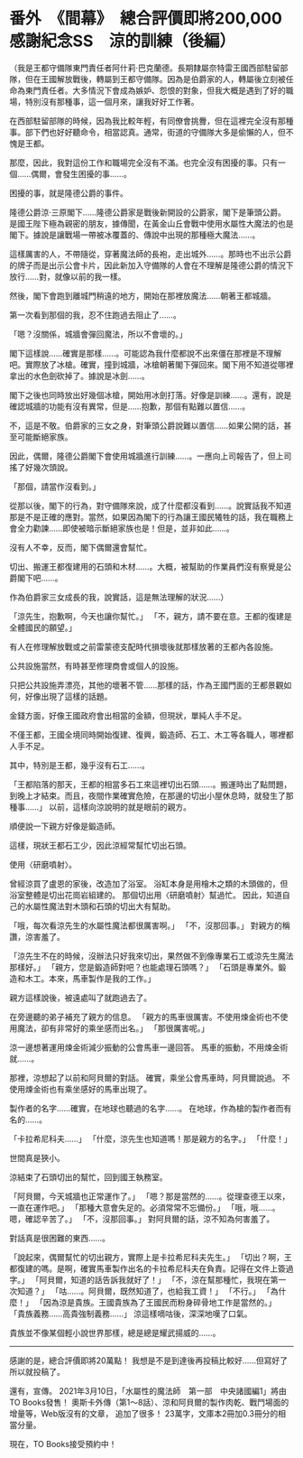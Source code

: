 # 番外　《間幕》　總合評價即將200,000感謝紀念SS　涼的訓練（後編）

（我是王都守備隊東門責任者阿什莉·巴克蘭德。長期隸屬奈特雷王國西部駐留部隊，但在王國解放戰後，轉屬到王都守備隊。因為是伯爵家的人，轉屬後立刻被任命為東門責任者。大多情況下會成為嫉妒、怨恨的對象，但我大概是遇到了好的職場，特別沒有那種事，這一個月來，讓我好好工作著。

在西部駐留部隊的時候，因為我比較年輕，有同僚會挑釁，但在這裡完全沒有那種事。部下們也好好聽命令，相當認真。通常，街道的守備隊大多是偷懶的人，但不愧是王都。

那麼，因此，我對這份工作和職場完全沒有不滿。也完全沒有困擾的事。只有一個……偶爾，會發生困擾的事……。

困擾的事，就是隆德公爵的事件。

隆德公爵涼·三原閣下……隆德公爵家是戰後新開設的公爵家，閣下是筆頭公爵。是國王陛下極為親密的朋友，據傳聞，在黃金山丘會戰中使用水屬性大魔法的也是閣下。據說是讓戰場一帶被冰覆蓋的、傳說中出現的那種極大魔法……。

這樣厲害的人，不帶隨從，穿著魔法師的長袍，走出城外……。那時也不出示公爵的牌子而是出示公會卡片，因此新加入守備隊的人會在不理解是隆德公爵的情況下放行……對，就像以前的我一樣。

然後，閣下會跑到離城門稍遠的地方，開始在那裡放魔法……朝著王都城牆。

第一次看到那個的我，忍不住跑過去阻止了……。

「嗯？沒關係，城牆會彈回魔法，所以不會壞的。」

閣下這樣說……確實是那樣……。可能認為我什麼都說不出來僵在那裡是不理解吧。實際放了冰槍。確實，撞到城牆，冰槍朝著閣下彈回來。閣下用不知道從哪裡拿出的水色劍砍掉了。據說是冰劍……。

閣下之後也同時放出好幾個冰槍，開始用冰劍打落。好像是訓練……。還有，說是確認城牆的功能有沒有異常，但是……抱歉，那個有點難以置信……。

不，這是不敬。伯爵家的三女之身，對筆頭公爵說難以置信……如果公開的話，甚至可能斷絕家族。

因此，偶爾，隆德公爵閣下會使用城牆進行訓練……。一應向上司報告了，但上司搖了好幾次頭說。

「那個，請當作沒看到。」

從那以後，閣下的行為，對守備隊來說，成了什麼都沒看到……。說實話我不知道那是不是正確的應對。當然，如果因為閣下的行為讓王國民犧牲的話，我在職務上會全力勸諫……即使被暗示斷絕家族也是！但是，並非如此……。

沒有人不幸，反而，閣下偶爾還會幫忙。

切出、搬運王都復建用的石頭和木材……。大概，被幫助的作業員們沒有察覺是公爵閣下吧……。

作為伯爵家三女成長的我，說實話，這是無法理解的狀況……）

「涼先生，抱歉啊，今天也讓你幫忙。」
「不，親方，請不要在意。王都的復建是全體國民的願望。」

有人在修理解放戰或之前雷蒙德支配時代損壞後就那樣放著的王都內各設施。

公共設施當然，有時甚至修理商會或個人的設施。

只把公共設施弄漂亮，其他的壞著不管……那樣的話，作為王國門面的王都景觀如何，好像出現了這樣的話題。

金錢方面，好像王國政府會出相當的金額，但現狀，單純人手不足。

不僅王都，王國全境同時開始復建、復興，鍛造師、石工、木工等各職人，哪裡都人手不足。

其中，特別是王都，幾乎沒有石工……。

「王都陷落的那天，王都的相當多石工來這裡切出石頭……。搬運時出了點問題，到晚上才結束。而且，夜間作業確實危險，在那邊的切出小屋休息時，就發生了那種事……」
以前，這樣向涼說明的就是眼前的親方。

順便說一下親方好像是鍛造師。

這樣，現狀王都石工少，因此涼經常幫忙切出石頭。

使用〈研磨噴射〉。

曾經涼買了盧恩的家後，改造加了浴室。
浴缸本身是用檜木之類的木頭做的，但浴室整體是切出花崗岩組建的。
那個切出用〈研磨噴射〉幫過忙。
因此，知道自己的水屬性魔法對木頭和石頭的切出大有幫助。

「哦，每次看涼先生的水屬性魔法都很厲害啊。」
「不，沒那回事。」
對親方的稱讚，涼害羞了。

「涼先生不在的時候，沒辦法只好我來切出，果然做不到像專業石工或涼先生魔法那樣好。」
「親方，您是鍛造師對吧？也能處理石頭嗎？」
「石頭是專業外。鍛造和木工。本來，馬車製作是我的工作。」

親方這樣說後，被遠處叫了就跑過去了。

在旁邊聽的弟子補充了親方的信息。
「親方的馬車很厲害。不使用煉金術也不使用魔法，卻有非常好的乘坐感而出名。」
「那很厲害呢。」

涼一邊想著運用煉金術減少振動的公會馬車一邊回答。
馬車的振動，不用煉金術就……。

那裡，涼想起了以前和阿貝爾的對話。
確實，乘坐公會馬車時，阿貝爾說過。
不使用煉金術也有乘坐感好的馬車出現了。

製作者的名字……確實，在地球也聽過的名字……。
在地球，作為槍的製作者而有名的……。

「卡拉希尼科夫……」
「什麼，涼先生也知道嗎！那是親方的名字。」
「什麼！」

世間真是狹小。

涼結束了石頭切出的幫忙，回到國王執務室。

「阿貝爾，今天城牆也正常運作了。」
「嗯？那是當然的……。從理查德王以來，一直在運作吧。」
「那種大意會失足的。必須常常不忘備份。」
「哦，哦……。嗯，確認辛苦了。」
「不，沒那回事。」
對阿貝爾的話，涼不知為何害羞了。

對話真是很困難的東西……。

「說起來，偶爾幫忙的切出親方，實際上是卡拉希尼科夫先生。」
「切出？啊，王都復建的嗎。是啊，確實馬車製作出名的卡拉希尼科夫在負責。記得在文件上簽過字。」
「阿貝爾，知道的話告訴我就好了！」
「不，涼在幫那種忙，我現在第一次知道？」
「咕……。阿貝爾，既然知道了，也給我工資！」
「不行。」
「為什麼！」
「因為涼是貴族。王國貴族為了王國民而粉身碎骨地工作是當然的。」
「貴族義務……高貴強制義務……」
涼這樣嘀咕後，深深地嘆了口氣。

貴族並不像某個輕小說世界那樣，總是總是耀武揚威的……。

---

感謝的是，總合評價即將20萬點！
我想是不是到達後再投稿比較好……但寫好了所以就投稿了。

還有，宣傳。
2021年3月10日，「水屬性的魔法師　第一部　中央諸國編1」將由TO Books發售！
奧斯卡外傳（第1～8話）、涼和阿貝爾的製作肉乾、戰鬥場面的增量等，Web版沒有的文章，
追加了很多！
23萬字，文庫本2冊加0.3冊分的相當分量。

現在，TO Books接受預約中！